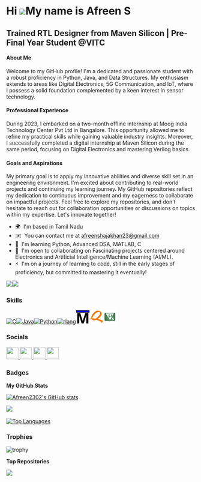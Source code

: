 Hi ![](https://user-images.githubusercontent.com/18350557/176309783-0785949b-9127-417c-8b55-ab5a4333674e.gif)My name is Afreen S
================================================================================================================================

Trained RTL Designer from Maven Silicon | Pre-Final Year Student @VITC
----------------------------------------------------------------------

#### About Me 
Welcome to my GitHub profile! I'm a dedicated and passionate student with a robust proficiency in Python, Java, and Data Structures. My enthusiasm extends to areas like Digital Electronics, 5G Communication, and IoT, where I possess a solid foundation complemented by a keen interest in sensor technology. 

#### Professional Experience 
During 2023, I embarked on a two-month offline internship at Moog India Technology Center Pvt Ltd in Bangalore. This opportunity allowed me to refine my practical skills while gaining valuable industry insights. Moreover, I successfully completed a digital internship at Maven Silicon during the same period, focusing on Digital Electronics and mastering Verilog basics. 

#### Goals and Aspirations 
My primary goal is to apply my innovative abilities and diverse skill set in an engineering environment. I'm excited about contributing to real-world projects and continuing my learning journey. My GitHub repositories reflect my dedication to continuous improvement and my eagerness to collaborate on impactful projects. Feel free to explore my repositories, and don't hesitate to reach out for collaboration opportunities or discussions on topics within my expertise. Let's innovate together!

* 🌍  I'm based in Tamil Nadu
* ✉️  You can contact me at [afreenshajakhan23@gmail.com](mailto:afreenshajakhan23@gmail.com)
* 🧠  I'm learning Python, Advanced DSA, MATLAB, C
* 🤝  I'm open to collaborating on Fascinating projects centered around Electronics and Artificial Intelligence/Machine Learning (AI/ML).
* ⚡  I'm on a journey of learning to code, still in the early stages of proficiency, but committed to mastering it eventually!

<a href="https://www.github.com/Afreen2302" target="_blank" rel="noreferrer"><img
src="https://img.shields.io/github/followers/Afreen2302?logo=github&style=for-the-badge&color=ec4899&labelColor=000000" /></a><a href="https://www.x.com/afreen_2302" target="_blank" rel="noreferrer"><img
src="https://img.shields.io/twitter/follow/afreen_2302?logo=twitter&style=for-the-badge&color=ec4899&labelColor=000000"
/></a>

### Skills

<p align="left">
<a href="https://docs.microsoft.com/en-us/cpp/?view=msvc-170" target="_blank" rel="noreferrer"><img src="https://raw.githubusercontent.com/danielcranney/readme-generator/main/public/icons/skills/c-colored.svg" width="36" height="36" alt="C" /></a><a href="https://www.oracle.com/java/" target="_blank" rel="noreferrer"><img src="https://raw.githubusercontent.com/danielcranney/readme-generator/main/public/icons/skills/java-colored.svg" width="36" height="36" alt="Java" /></a><a href="https://www.python.org/" target="_blank" rel="noreferrer"><img src="https://raw.githubusercontent.com/danielcranney/readme-generator/main/public/icons/skills/python-colored.svg" width="36" height="36" alt="Python" /></a><a href="https://www.r-project.org/" target="_blank" rel="noreferrer"><img src="https://raw.githubusercontent.com/danielcranney/readme-generator/main/public/icons/skills/rlang-colored.svg" width="36" height="36" alt="rlang" /></a><a href="https://www.intel.com/content/www/us/en/software-kit/750368/modelsim-intel-fpgas-standard-edition-software-version-18-1.html" target="_blank" rel="noreferrer"><img src="ModelSim.png" width="36" height="36" alt="ModelSim" /></a><a href="https://www.intel.com/content/www/us/en/software/programmable/quartus-prime/questa-edition.html" target="_blank" rel="noreferrer"><img src="QuestaSim.png" width="36" height="36" alt="QuestaSim" /></a><a href="https://www.keil.com/download/" target="_blank" rel="noreferrer"><img src="Keil.png" width="36" height="36" alt="Keil" /></a>
</p>


### Socials

<p align="left"> <a href="https://www.facebook.com/profile.php?id=100068677880812" target="_blank" rel="noreferrer"> <picture> <source media="(prefers-color-scheme: dark)" srcset="https://raw.githubusercontent.com/danielcranney/readme-generator/main/public/icons/socials/facebook-dark.svg" /> <source media="(prefers-color-scheme: light)" srcset="https://raw.githubusercontent.com/danielcranney/readme-generator/main/public/icons/socials/facebook.svg" /> <img src="https://raw.githubusercontent.com/danielcranney/readme-generator/main/public/icons/socials/facebook.svg" width="32" height="32" /> </picture> </a> <a href="https://www.github.com/Afreen2302" target="_blank" rel="noreferrer"> <picture> <source media="(prefers-color-scheme: dark)" srcset="https://raw.githubusercontent.com/danielcranney/readme-generator/main/public/icons/socials/github-dark.svg" /> <source media="(prefers-color-scheme: light)" srcset="https://raw.githubusercontent.com/danielcranney/readme-generator/main/public/icons/socials/github.svg" /> <img src="https://raw.githubusercontent.com/danielcranney/readme-generator/main/public/icons/socials/github.svg" width="32" height="32" /> </picture> </a> <a href="https://www.linkedin.com/in/afreen-s-6b3882227" target="_blank" rel="noreferrer"> <picture> <source media="(prefers-color-scheme: dark)" srcset="https://raw.githubusercontent.com/danielcranney/readme-generator/main/public/icons/socials/linkedin-dark.svg" /> <source media="(prefers-color-scheme: light)" srcset="https://raw.githubusercontent.com/danielcranney/readme-generator/main/public/icons/socials/linkedin.svg" /> <img src="https://raw.githubusercontent.com/danielcranney/readme-generator/main/public/icons/socials/linkedin.svg" width="32" height="32" /> </picture> </a> <a href="https://www.x.com/afuzzz___" target="_blank" rel="noreferrer"> <picture> <source media="(prefers-color-scheme: dark)" srcset="https://raw.githubusercontent.com/danielcranney/readme-generator/main/public/icons/socials/twitter-dark.svg" /> <source media="(prefers-color-scheme: light)" srcset="https://raw.githubusercontent.com/danielcranney/readme-generator/main/public/icons/socials/twitter.svg" /> <img src="https://raw.githubusercontent.com/danielcranney/readme-generator/main/public/icons/socials/twitter.svg" width="32" height="32" /> </picture> </a></p>


### Badges

<b>My GitHub Stats</b>

<a href="http://www.github.com/Afreen2302"><img src="https://github-readme-stats.vercel.app/api?username=Afreen2302&show_icons=true&hide=&count_private=true&title_color=a855f7&text_color=14b8a6&icon_color=ec4899&bg_color=000000&hide_border=true&show_icons=true" alt="Afreen2302's GitHub stats" /></a>

<a href="http://www.github.com/Afreen2302"><img src="https://github-readme-streak-stats.herokuapp.com/?user=Afreen2302&stroke=14b8a6&background=000000&ring=a855f7&fire=a855f7&currStreakNum=14b8a6&currStreakLabel=a855f7&sideNums=14b8a6&sideLabels=14b8a6&dates=14b8a6&hide_border=true" /></a>

<a href="https://github.com/Afreen2302" align="left"><img src="https://github-readme-stats.vercel.app/api/top-langs/?username=Afreen2302&langs_count=10&title_color=a855f7&text_color=14b8a6&icon_color=ec4899&bg_color=000000&hide_border=true&locale=en&custom_title=Top%20%Languages" alt="Top Languages" /></a>

### Trophies

![trophy](https://github-profile-trophy.vercel.app/?username=Afreen2302&theme=discord)

<b>Top Repositories</b>

<div width="100%" align="center"><a href="https://github.com/Afreen2302/aiml_proj" align="left"><img align="left" width="45%" src="https://github-readme-stats.vercel.app/api/pin/?username=Afreen2302&repo=aiml_proj&title_color=a855f7&text_color=14b8a6&icon_color=ec4899&bg_color=000000&hide_border=true&locale=en" /></a></div><br /><br /><br /><br /><br /><br /><br />
